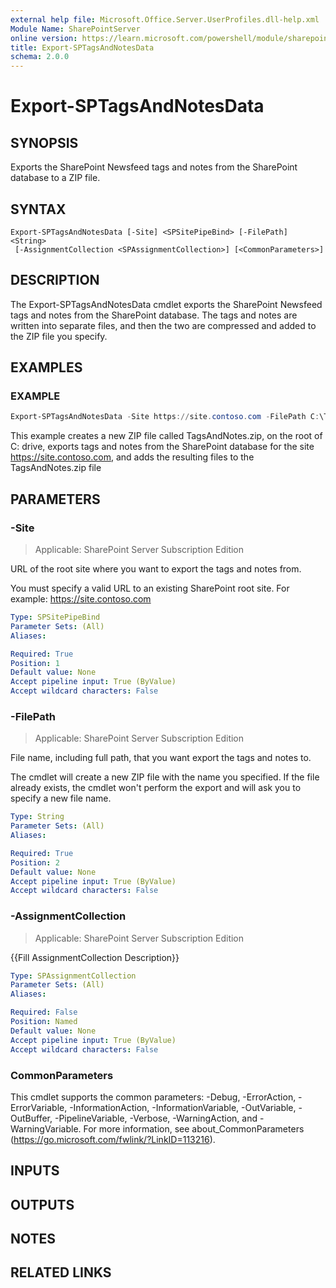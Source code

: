 ```yaml
---
external help file: Microsoft.Office.Server.UserProfiles.dll-help.xml
Module Name: SharePointServer
online version: https://learn.microsoft.com/powershell/module/sharepoint-server/export-sptagsandnotesdata
title: Export-SPTagsAndNotesData
schema: 2.0.0
---
```


# Export-SPTagsAndNotesData

## SYNOPSIS
Exports the SharePoint Newsfeed tags and notes from the SharePoint database to a ZIP file.

## SYNTAX

```
Export-SPTagsAndNotesData [-Site] <SPSitePipeBind> [-FilePath] <String>
 [-AssignmentCollection <SPAssignmentCollection>] [<CommonParameters>]
```

## DESCRIPTION
The Export-SPTagsAndNotesData cmdlet exports the SharePoint Newsfeed tags and notes from the SharePoint database.
The tags and notes are written into separate files, and then the two are compressed and added to the ZIP file you specify.

## EXAMPLES

### EXAMPLE
```powershell
Export-SPTagsAndNotesData -Site https://site.contoso.com -FilePath C:\TagsAndNotes.zip
```

This example creates a new ZIP file called TagsAndNotes.zip, on the root of C: drive, exports tags and notes from the SharePoint database for the site https://site.contoso.com, and adds the resulting files to the TagsAndNotes.zip file

## PARAMETERS

### -Site

> Applicable: SharePoint Server Subscription Edition

URL of the root site where you want to export the tags and notes from.

You must specify a valid URL to an existing SharePoint root site.
For example: https://site.contoso.com

```yaml
Type: SPSitePipeBind
Parameter Sets: (All)
Aliases:

Required: True
Position: 1
Default value: None
Accept pipeline input: True (ByValue)
Accept wildcard characters: False
```

### -FilePath

> Applicable: SharePoint Server Subscription Edition

File name, including full path, that you want export the tags and notes to.

The cmdlet will create a new ZIP file with the name you specified.
If the file already exists, the cmdlet won't perform the export and will ask you to specify a new file name.

```yaml
Type: String
Parameter Sets: (All)
Aliases:

Required: True
Position: 2
Default value: None
Accept pipeline input: True (ByValue)
Accept wildcard characters: False
```

### -AssignmentCollection

> Applicable: SharePoint Server Subscription Edition

{{Fill AssignmentCollection Description}}

```yaml
Type: SPAssignmentCollection
Parameter Sets: (All)
Aliases:

Required: False
Position: Named
Default value: None
Accept pipeline input: True (ByValue)
Accept wildcard characters: False
```

### CommonParameters
This cmdlet supports the common parameters: -Debug, -ErrorAction, -ErrorVariable, -InformationAction, -InformationVariable, -OutVariable, -OutBuffer, -PipelineVariable, -Verbose, -WarningAction, and -WarningVariable. For more information, see about_CommonParameters (https://go.microsoft.com/fwlink/?LinkID=113216).

## INPUTS

## OUTPUTS

## NOTES

## RELATED LINKS
